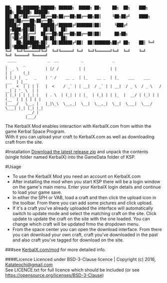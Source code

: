 

    ██╗  ██╗███████╗██████╗ ██████╗  █████╗ ██╗     ██╗  ██╗    ███╗   ███╗ ██████╗ ██████╗ 
    ██║ ██╔╝██╔════╝██╔══██╗██╔══██╗██╔══██╗██║     ╚██╗██╔╝    ████╗ ████║██╔═══██╗██╔══██╗
    █████╔╝ █████╗  ██████╔╝██████╔╝███████║██║      ╚███╔╝     ██╔████╔██║██║   ██║██║  ██║
    ██╔═██╗ ██╔══╝  ██╔══██╗██╔══██╗██╔══██║██║      ██╔██╗     ██║╚██╔╝██║██║   ██║██║  ██║
    ██║  ██╗███████╗██║  ██║██████╔╝██║  ██║███████╗██╔╝ ██╗    ██║ ╚═╝ ██║╚██████╔╝██████╔╝
    ╚═╝  ╚═╝╚══════╝╚═╝  ╚═╝╚═════╝ ╚═╝  ╚═╝╚══════╝╚═╝  ╚═╝    ╚═╝     ╚═╝ ╚═════╝ ╚═════╝ 
     ____              _  __          _             _                           _       _ 
    |  _ \            | |/ /         | |           | |                         | |     (_)
    | |_) |  _   _    | ' /    __ _  | |_    __ _  | |_    ___    ___     ___  | |__    _ 
    |  _ <  | | | |   |  <    / _` | | __|  / _` | | __|  / _ \  / _ \   / __| | '_ \  | |
    | |_) | | |_| |   | . \  | (_| | | |_  | (_| | | |_  |  __/ | (_) | | (__  | | | | | |
    |____/   \__, |   |_|\_\  \__,_|  \__|  \__,_|  \__|  \___|  \___/   \___| |_| |_| |_|
              __/ |                                                                       
             |___/                                                                      

The KerbalX Mod enables interaction with KerbalX.com from within the game Kerbal Space Program.    
With it you can upload your craft to KerbalX.com as well as downloading craft from the site.


#Installation
[Download the latest release zip](https://github.com/Sujimichi/KerbalXMod/releases/latest) and unpack the contents (single folder named KerbalX) into the GameData folder of KSP.

#Usage
* To use the KerbalX Mod you need an account on KerbalX.com
* After installing the mod when you start KSP there will be a login window on the game's main menu.  Enter your KerbalX login details and continue to load your game save.
* In either the SPH or VAB, load a craft and then click the upload icon in the toolbar.  From there you can add some pictures and click upload.
* If it's a craft you've already uploaded the interface will automatically switch to update mode and select the matching craft on the site. Click update to update the craft on the site with the one loaded.  You can change which craft will be updated frmo the dropdown menu.
* From the space center you can open the download interface. From there you can download your own craft, craft you've downloaded in the past and also craft you've tagged for download on the site.

###see [KerbalX.com/mod](https://KerbalX.com/mod) for more detailed info.

####Licence
Licenced under BSD-3-Clause licence | Copyright (c) 2016, <Katateochi@gmail.com>    
See LICENCE.txt for full licence which should be included (or see https://opensource.org/licenses/BSD-3-Clause)

